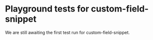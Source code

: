 # Playground tests for custom-field-snippet
We are still awaiting the first test run for custom-field-snippet.
